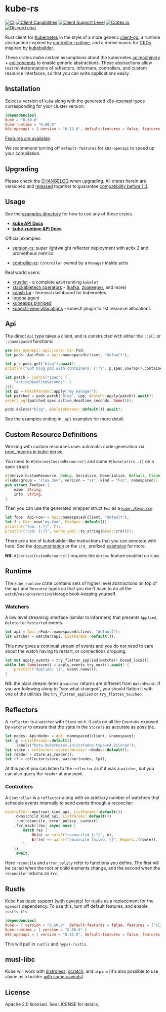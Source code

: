 # kube-rs
[![CI](https://github.com/kube-rs/kube-rs/actions/workflows/ci.yml/badge.svg)](https://github.com/kube-rs/kube-rs/actions/workflows/ci.yml)
[![Client Capabilities](https://img.shields.io/badge/Kubernetes%20client-Silver-blue.svg?style=plastic&colorB=C0C0C0&colorA=306CE8)](http://bit.ly/kubernetes-client-capabilities-badge)
[![Client Support Level](https://img.shields.io/badge/kubernetes%20client-beta-green.svg?style=plastic&colorA=306CE8)](http://bit.ly/kubernetes-client-support-badge)
[![Crates.io](https://img.shields.io/crates/v/kube.svg)](https://crates.io/crates/kube)
[![Discord chat](https://img.shields.io/discord/500028886025895936.svg?logo=discord&style=plastic)](https://discord.gg/tokio)

Rust client for [Kubernetes](http://kubernetes.io) in the style of a more generic [client-go](https://github.com/kubernetes/client-go), a runtime abstraction inspired by [controller-runtime](https://github.com/kubernetes-sigs/controller-runtime), and a derive macro for [CRDs](https://kubernetes.io/docs/tasks/extend-kubernetes/custom-resources/custom-resource-definitions/) inspired by [kubebuilder](https://book.kubebuilder.io/reference/generating-crd.html).

These crates make certain assumptions about the kubernetes [apimachinery](https://github.com/kubernetes/apimachinery/blob/master/pkg/apis/meta/v1/types.go) + [api concepts](https://kubernetes.io/docs/reference/using-api/api-concepts/) to enable generic abstractions. These abstractions allow rust reinterpretations of reflectors, informers, controllers, and custom resource interfaces, so that you can write applications easily.

## Installation
Select a version of `kube` along with the generated [k8s-openapi](https://github.com/Arnavion/k8s-openapi) types corresponding for your cluster version:

```toml
[dependencies]
kube = "0.60.0"
kube-runtime = "0.60.0"
k8s-openapi = { version = "0.13.0", default-features = false, features = ["v1_22"] }
```

[Features are available](https://github.com/kube-rs/kube-rs/blob/master/kube/Cargo.toml#L18).

We recommend turning off `default-features` for `k8s-openapi` to speed up your compilation.

## Upgrading
Please check the [CHANGELOG](./CHANGELOG.md) when upgrading.
All crates herein are versioned and [released](./release.toml) together to guarantee [compatibility before 1.0](https://github.com/kube-rs/kube-rs/issues/508).

## Usage
See the [examples directory](./examples) for how to use any of these crates.

- **[kube API Docs](https://docs.rs/kube/)**
- **[kube-runtime API Docs](https://docs.rs/kube-runtime/)**

Official examples:

- [version-rs](https://github.com/kube-rs/version-rs): super lightweight reflector deployment with actix 2 and prometheus metrics

- [controller-rs](https://github.com/kube-rs/controller-rs): `Controller` owned by a `Manager` inside actix

Real world users:

- [krustlet](https://github.com/krustlet/krustlet) - a complete `WASM` running `kubelet`
- [stackabletech operators](https://github.com/stackabletech) - ([kafka](https://github.com/stackabletech/kafka-operator), [zookeeper](https://github.com/stackabletech/zookeeper-operator), and more)
- [kdash tui](https://github.com/kdash-rs/kdash) - terminal dashboard for kubernetes
- [logdna agent](https://github.com/logdna/logdna-agent-v2)
- [kubeapps pinniped](https://github.com/kubeapps/kubeapps/tree/master/cmd/pinniped-proxy)
- [kubectl-view-allocations](https://github.com/davidB/kubectl-view-allocations) - kubectl plugin to list resource allocations

## Api
The direct `Api` type takes a client, and is constructed with either the `::all` or `::namespaced` functions:

```rust
use k8s_openapi::api::core::v1::Pod;
let pods: Api<Pod> = Api::namespaced(client, "default");

let p = pods.get("blog").await?;
println!("Got blog pod with containers: {:?}", p.spec.unwrap().containers);

let patch = json!({"spec": {
    "activeDeadlineSeconds": 5
}});
let pp = PatchParams::apply("my_manager");
let patched = pods.patch("blog", &pp, &Patch::Apply(patch)).await?;
assert_eq!(patched.spec.active_deadline_seconds, Some(5));

pods.delete("blog", &DeleteParams::default()).await?;
```

See the examples ending in `_api` examples for more detail.

## Custom Resource Definitions
Working with custom resources uses automatic code-generation via [proc_macros in kube-derive](https://docs.rs/kube/latest/kube/derive.CustomResource.html).

You need to `#[derive(CustomResource)]` and some `#[kube(attrs..)]` on a spec struct:

```rust
#[derive(CustomResource, Debug, Serialize, Deserialize, Default, Clone, JsonSchema)]
#[kube(group = "clux.dev", version = "v1", kind = "Foo", namespaced)]
pub struct FooSpec {
    name: String,
    info: String,
}
```

Then you can use the generated wrapper struct `Foo` as a [`kube::Resource`](https://docs.rs/kube/*/kube/trait.Resource.html):

```rust
let foos: Api<Foo> = Api::namespaced(client, "default");
let f = Foo::new("my-foo", FooSpec::default());
println!("foo: {:?}", f);
println!("crd: {:?}", serde_yaml::to_string(&Foo::crd()));
```

There are a ton of kubebuilder-like instructions that you can annotate with here. See the [documentation](https://docs.rs/kube/latest/kube/derive.CustomResource.html) or the `crd_` prefixed [examples](./examples) for more.

**NB:** `#[derive(CustomResource)]` requires the `derive` feature enabled on `kube`.

## Runtime
The `kube_runtime` crate contains sets of higher level abstractions on top of the `Api` and `Resource` types so that you don't have to do all the `watch`/`resourceVersion`/storage book-keeping yourself.

### Watchers
A low level streaming interface (similar to informers) that presents `Applied`, `Deleted` or `Restarted` events.


```rust
let api = Api::<Pod>::namespaced(client, "default");
let watcher = watcher(api, ListParams::default());
```

This now gives a continual stream of events and you do not need to care about the watch having to restart, or connections dropping.

```rust
let mut apply_events = try_flatten_applied(watcher).boxed_local();
while let Some(event) = apply_events.try_next().await? {
    println!("Applied: {}", event.name());
}
```

NB: the plain stream items a `watcher` returns are different from `WatchEvent`. If you are following along to "see what changed", you should flatten it with one of the utilities like `try_flatten_applied` or `try_flatten_touched`.

## Reflectors
A `reflector` is a `watcher` with `Store` on `K`. It acts on all the `Event<K>` exposed by `watcher` to ensure that the state in the `Store` is as accurate as possible.

```rust
let nodes: Api<Node> = Api::namespaced(client, &namespace);
let lp = ListParams::default()
    .labels("beta.kubernetes.io/instance-type=m4.2xlarge");
let store = reflector::store::Writer::<Node>::default();
let reader = store.as_reader();
let rf = reflector(store, watcher(nodes, lp));
```

At this point you can listen to the `reflector` as if it was a `watcher`, but you can also query the `reader` at any point.

### Controllers
A `Controller` is a `reflector` along with an arbitrary number of watchers that schedule events internally to send events through a reconciler:

```rust
Controller::new(root_kind_api, ListParams::default())
    .owns(child_kind_api, ListParams::default())
    .run(reconcile, error_policy, context)
    .for_each(|res| async move {
        match res {
            Ok(o) => info!("reconciled {:?}", o),
            Err(e) => warn!("reconcile failed: {}", Report::from(e)),
        }
    })
    .await;
```

Here `reconcile` and `error_policy` refer to functions you define. The first will be called when the root or child elements change, and the second when the `reconciler` returns an `Err`.

## Rustls
Kube has basic support ([with caveats](https://github.com/kube-rs/kube-rs/issues?q=is%3Aissue+is%3Aopen+rustls)) for [rustls](https://github.com/ctz/rustls) as a replacement for the `openssl` dependency. To use this, turn off default features, and enable `rustls-tls`:

```toml
[dependencies]
kube = { version = "0.60.0", default-features = false, features = ["client", "rustls-tls"] }
kube-runtime = { version = "0.60.0" }
k8s-openapi = { version = "0.13.0", default-features = false, features = ["v1_22"] }
```

This will pull in `rustls` and `hyper-rustls`.

## musl-libc
Kube will work with [distroless](https://github.com/kube-rs/controller-rs/blob/master/Dockerfile), [scratch](https://github.com/constellation-rs/constellation/blob/27dc89d0d0e34896fd37d638692e7dfe60a904fc/Dockerfile), and `alpine` (it's also possible to use alpine as a builder [with some caveats](https://github.com/kube-rs/kube-rs/issues/331#issuecomment-715962188)).

## License
Apache 2.0 licensed. See LICENSE for details.
